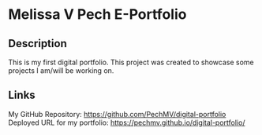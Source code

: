 # Melissa V Pech E-Portfolio

## Description
This is my first digital portfolio. This project was created to showcase some projects I am/will be working on. 

## Links 
My GitHub Repository: https://github.com/PechMV/digital-portfolio
Deployed URL for my portfolio: https://pechmv.github.io/digital-portfolio/
